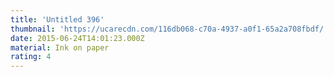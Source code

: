 ```yaml
---
title: 'Untitled 396'
thumbnail: 'https://ucarecdn.com/116db068-c70a-4937-a0f1-65a2a708fbdf/'
date: 2015-06-24T14:01:23.000Z
material: Ink on paper
rating: 4
---
```

